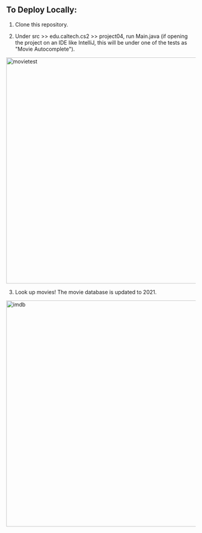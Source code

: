## To Deploy Locally:

1. Clone this repository.

2. Under src >> edu.caltech.cs2 >> project04, run Main.java 
(if opening the project on an IDE like IntelliJ, this will be under one of the tests as "Movie Autocomplete").


<img src="https://user-images.githubusercontent.com/66798771/121399896-e9982500-c924-11eb-90cc-3b88ca96edd8.jpg" alt="movietest" width="600"/>


3. Look up movies! The movie database is updated to 2021.


<img src="https://user-images.githubusercontent.com/66798771/121398740-ad17f980-c923-11eb-84a1-760404a1a31b.jpg" alt="imdb" width="600"/>
